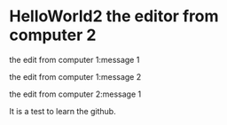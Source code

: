 # HelloWorld2 the editor from computer 2

the edit from computer 1:message 1

the edit from computer 1:message 2

the edit from computer 2:message 1

It is a test to learn the github.
